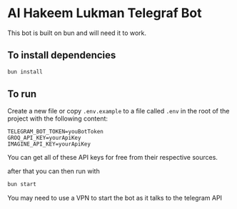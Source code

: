 # AI Hakeem Lukman Telegraf Bot

This bot is built on bun and will need it to work.

## To install dependencies

```bash
bun install
```

## To run

Create a new file or copy `.env.example` to a file called `.env` in the root of the project with the following content:

```shell
TELEGRAM_BOT_TOKEN=youBotToken
GROQ_API_KEY=yourApiKey
IMAGINE_API_KEY=yourApiKey
```

You can get all of these API keys for free from their respective sources.

after that you can then run with

```bash
bun start
```

You may need to use a VPN to start the bot as it talks to the telegram API
